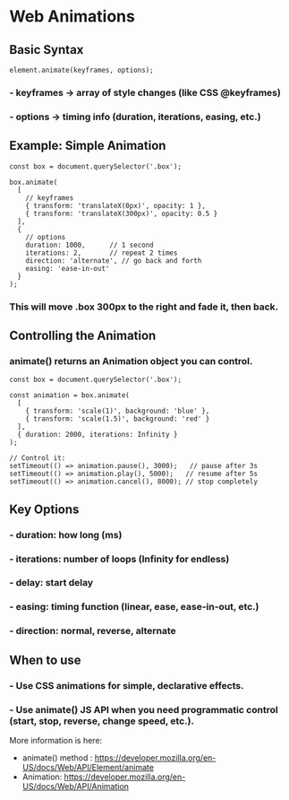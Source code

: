 # Web Animations

## Basic Syntax
```
element.animate(keyframes, options);
```
### - keyframes → array of style changes (like CSS @keyframes)
### - options → timing info (duration, iterations, easing, etc.)

## Example: Simple Animation
```
const box = document.querySelector('.box');

box.animate(
  [
    // keyframes
    { transform: 'translateX(0px)', opacity: 1 },
    { transform: 'translateX(300px)', opacity: 0.5 }
  ],
  {
    // options
    duration: 1000,      // 1 second
    iterations: 2,       // repeat 2 times
    direction: 'alternate', // go back and forth
    easing: 'ease-in-out'
  }
);
```
### This will move .box 300px to the right and fade it, then back.

## Controlling the Animation
### animate() returns an Animation object you can control.
```
const box = document.querySelector('.box');

const animation = box.animate(
  [
    { transform: 'scale(1)', background: 'blue' },
    { transform: 'scale(1.5)', background: 'red' }
  ],
  { duration: 2000, iterations: Infinity }
);

// Control it:
setTimeout(() => animation.pause(), 3000);   // pause after 3s
setTimeout(() => animation.play(), 5000);   // resume after 5s
setTimeout(() => animation.cancel(), 8000); // stop completely
```

## Key Options

### - duration: how long (ms)
### - iterations: number of loops (Infinity for endless)
### - delay: start delay
### - easing: timing function (linear, ease, ease-in-out, etc.)
### - direction: normal, reverse, alternate

## When to use
### - Use CSS animations for simple, declarative effects.
### - Use animate() JS API when you need programmatic control (start, stop, reverse, change speed, etc.).

More information is here:
 - animate() method : https://developer.mozilla.org/en-US/docs/Web/API/Element/animate
 - Animation: https://developer.mozilla.org/en-US/docs/Web/API/Animation
